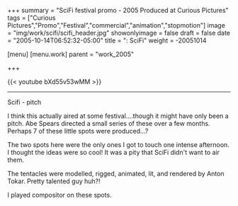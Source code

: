 +++
summary = "SciFi festival promo - 2005 Produced at Curious Pictures"
tags = ["Curious Pictures","Promo","Festival","commercial","animation","stopmotion"]
image = "img/work/scifi/scifi_header.jpg"
showonlyimage = false
draft = false
date = "2005-10-14T06:52:32-05:00"
title = ": SciFi"
weight = -20051014

[menu]
  [menu.work]
    parent = "work_2005"

+++

{{< youtube bXd55v53wMM >}}

---


Scifi - pitch

I think this actually aired at some festival....though it might have only been a pitch. Abe Spears directed a small series of these over a few months. Perhaps 7 of these little spots were produced...?

The two spots here were the only ones I got to touch one intense afternoon. I thought the ideas were so cool! It was a pity that SciFi didn't want to air them.

The tentacles were modelled, rigged, animated, lit, and rendered by Anton Tokar. Pretty talented guy huh?!

I played compositor on these spots.
